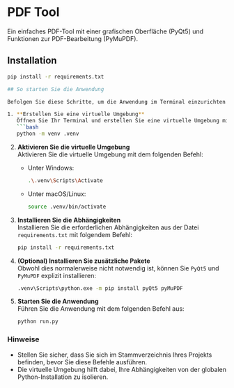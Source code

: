# PDF Tool

Ein einfaches PDF-Tool mit einer grafischen Oberfläche (PyQt5) und Funktionen zur PDF-Bearbeitung (PyMuPDF).

## Installation

```bash
pip install -r requirements.txt

## So starten Sie die Anwendung

Befolgen Sie diese Schritte, um die Anwendung im Terminal einzurichten und zu starten:

1. **Erstellen Sie eine virtuelle Umgebung**  
   Öffnen Sie Ihr Terminal und erstellen Sie eine virtuelle Umgebung mit dem folgenden Befehl:
   ```bash
   python -m venv .venv
   ```

2. **Aktivieren Sie die virtuelle Umgebung**  
   Aktivieren Sie die virtuelle Umgebung mit dem folgenden Befehl:
   - Unter Windows:
     ```bash
     .\.venv\Scripts\Activate
     ```
   - Unter macOS/Linux:
     ```bash
     source .venv/bin/activate
     ```

3. **Installieren Sie die Abhängigkeiten**  
   Installieren Sie die erforderlichen Abhängigkeiten aus der Datei `requirements.txt` mit folgendem Befehl:
   ```bash
   pip install -r requirements.txt
   ```

4. **(Optional) Installieren Sie zusätzliche Pakete**  
   Obwohl dies normalerweise nicht notwendig ist, können Sie `PyQt5` und `PyMuPDF` explizit installieren:
   ```bash
   .venv\Scripts\python.exe -m pip install pyQt5 pyMuPDF
   ```

5. **Starten Sie die Anwendung**  
   Führen Sie die Anwendung mit dem folgenden Befehl aus:
   ```bash
   python run.py
   ```

### Hinweise
- Stellen Sie sicher, dass Sie sich im Stammverzeichnis Ihres Projekts befinden, bevor Sie diese Befehle ausführen.
- Die virtuelle Umgebung hilft dabei, Ihre Abhängigkeiten von der globalen Python-Installation zu isolieren.
